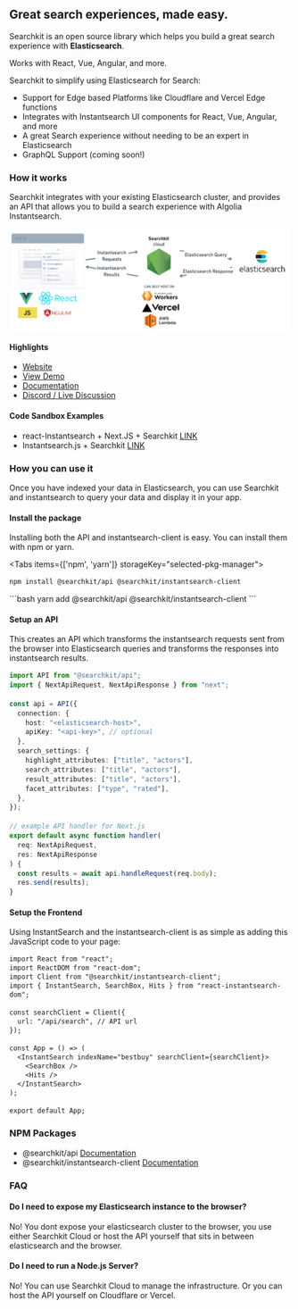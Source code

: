 ## Great search experiences, made easy.
Searchkit is an open source library which helps you build a great search experience with **Elasticsearch**.

Works with React, Vue, Angular, and more.

Searchkit to simplify using Elasticsearch for Search:
  - Support for Edge based Platforms like Cloudflare and Vercel Edge functions
  - Integrates with Instantsearch UI components for React, Vue, Angular, and more
  - A great Search experience without needing to be an expert in Elasticsearch
  - GraphQL Support (coming soon!)

### How it works
Searchkit integrates with your existing Elasticsearch cluster, and provides an API that allows you to build a search experience with Algolia Instantsearch.

![overview](apps/web/public/searchkit-overview.png)

#### Highlights
- [Website](https://beta.searchkit.co/) 
- [View Demo](https://beta.searchkit.co/demo)
- [Documentation](https://beta.searchkit.co/docs)
- [Discord / Live Discussion](https://discord.gg/CRuWmSQZQx)

#### Code Sandbox Examples
* react-Instantsearch + Next.JS + Searchkit [LINK](https://codesandbox.io/s/beta-react-instantsearch-next-js-searchkit-dxz0v3)
* Instantsearch.js + Searchkit [LINK](https://codesandbox.io/s/beta-instantsearch-js-searchkit-b2oo1u)

### How you can use it

Once you have indexed your data in Elasticsearch, you can use Searchkit and instantsearch to query your data and display it in your app.

#### Install the package
Installing both the API and instantsearch-client is easy. You can install them with npm or yarn.

<Tabs items={['npm', 'yarn']} storageKey="selected-pkg-manager">
  <Tab>
  ```bash
  npm install @searchkit/api @searchkit/instantsearch-client
  ```
  </Tab>
  <Tab>
      ```bash
  yarn add @searchkit/api @searchkit/instantsearch-client
  ```
  </Tab>
</Tabs>

#### Setup an API

This creates an API which transforms the instantsearch requests sent from the browser into Elasticsearch queries and transforms the responses into instantsearch results.

```ts
import API from "@searchkit/api";
import { NextApiRequest, NextApiResponse } from "next";

const api = API({
  connection: {
    host: "<elasticsearch-host>",
    apiKey: "<api-key>", // optional
  },
  search_settings: {
    highlight_attributes: ["title", "actors"],
    search_attributes: ["title", "actors"],
    result_attributes: ["title", "actors"],
    facet_attributes: ["type", "rated"],
  },
});

// example API handler for Next.js
export default async function handler(
  req: NextApiRequest,
  res: NextApiResponse
) {
  const results = await api.handleRequest(req.body);
  res.send(results);
}
```

#### Setup the Frontend

Using InstantSearch and the instantsearch-client is as simple as adding this JavaScript code to your page:

```tsx
import React from "react";
import ReactDOM from "react-dom";
import Client from "@searchkit/instantsearch-client";
import { InstantSearch, SearchBox, Hits } from "react-instantsearch-dom";

const searchClient = Client({
  url: "/api/search", // API url
});

const App = () => (
  <InstantSearch indexName="bestbuy" searchClient={searchClient}>
    <SearchBox />
    <Hits />
  </InstantSearch>
);

export default App;
```

### NPM Packages
* @searchkit/api [Documentation](https://beta.searchkit.co/docs/api-documentation/api)
* @searchkit/instantsearch-client [Documentation](https://beta.searchkit.co/docs/api-documentation/instantsearch-client)

### FAQ

#### Do I need to expose my Elasticsearch instance to the browser?
No! You dont expose your elasticsearch cluster to the browser, you use either Searchkit Cloud or host the API yourself that sits in between elasticsearch and the browser.

#### Do I need to run a Node.js Server?
No! You can use Searchkit Cloud to manage the infrastructure. Or you can host the API yourself on Cloudflare or Vercel.
